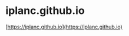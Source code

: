 <!--
 * @Author: PlanC
 * @Date: 2021-04-01 15:32:31
 * @LastEditTime: 2021-04-01 15:39:04
 * @FilePath: \iplanc.github.io\README.md
-->

# iplanc.github.io
[https://iplanc.github.io](https://iplanc.github.io)
